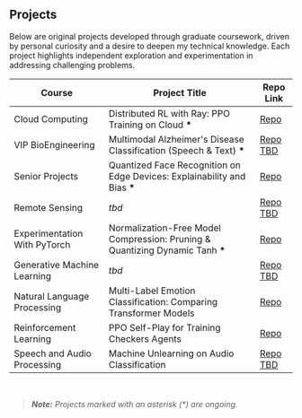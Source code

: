 
## Projects

Below are original projects developed through graduate coursework, driven by personal curiosity and a desire to deepen my technical knowledge. Each project highlights independent exploration and experimentation in addressing challenging problems.
<br>

| Course                       | Project Title                                                                  | Repo Link         |
|------------------------------|--------------------------------------------------------------------------------|-------------------|
| Cloud Computing              | Distributed RL with Ray: PPO Training on Cloud **\***                         | [Repo](https://github.com/toribiodiego/ECE-465-Cloud-Computing/tree/main/Final_Project)     |
| VIP BioEngineering           | Multimodal Alzheimer's Disease Classification (Speech & Text)  **\***          | [Repo TBD](#)     |
| Senior Projects              | Quantized Face Recognition on Edge Devices: Explainability and Bias **\***    | [Repo](https://github.com/toribiodiego/ECE-365-Senior-Projects)     |
| Remote Sensing               | *tbd*                                                                          | [Repo TBD](#)     |
| Experimentation With PyTorch | Normalization-Free Model Compression: Pruning & Quantizing Dynamic Tanh **\*** | [Repo](https://github.com/toribiodiego/ECE-491-2-Experimentation-with-PyTorch/tree/main/Final_Project)     |
| Generative Machine Learning  | *tbd*                                                                          | [Repo TBD](#)     |
| Natural Language Processing  | Multi-Label Emotion Classification: Comparing Transformer Models               | [Repo](https://github.com/toribiodiego/ECE-467-Natural-Language-Processing/tree/main/Final_Project)     |
| Reinforcement Learning       | PPO Self-Play for Training Checkers Agents                                     | [Repo](https://github.com/toribiodiego/ECE-471-Reinforcement-Learning/tree/main/Final_Project)     |
| Speech and Audio Processing  | Machine Unlearning on Audio Classification                                     | [Repo TBD](https://github.com/toribiodiego/ECE-412-1-Speech-and-Audio-Processing/tree/main/Final_Project)     |


<br>

> ***Note:** Projects marked with an asterisk (\*) are ongoing.*